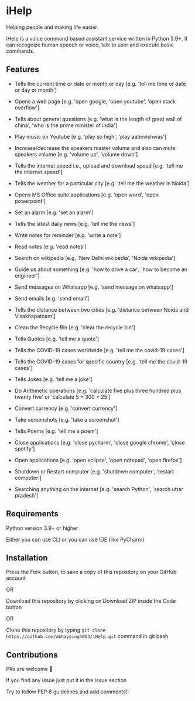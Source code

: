 # iHelp
Helping people and making life easier.

iHelp is a voice command based assistant service written in Python 3.9+. It can recognize human speech or voice, talk to user and execute basic commands.

## Features

* Tells the current time or date or month or day [e.g. 'tell me time or date or day or month']

* Opens a web page [e.g. 'open google, 'open youtube', 'open stack overflow']

* Tells about general questions [e.g. 'what is the length of great wall of china', 'who is the prime minister of india']

* Play music on Youtube [e.g. 'play so high', 'play aatmvishwas']

* Increase/decrease the speakers master volume and also can mute speakers volume [e.g. 'volume up', 'volume down']

* Tells the internet speed i.e., upload and download speed [e.g. 'tell me the internet speed']

* Tells the weather for a particular city [e.g. 'tell me the weather in Noida']

* Opens MS Office suite applications [e.g. 'open word', 'open powerpoint']

* Set an alarm [e.g. 'set an alarm']

* Tells the latest daily news [e.g. 'tell me the news']

* Write notes for reminder [e.g. 'write a note']

* Read notes [e.g. 'read notes']

* Search on wikipedia [e.g. 'New Delhi wikipedia', 'Noida wikipedia']

* Guide us about something [e.g. 'how to drive a car', 'how to become an engineer']

* Send messages on Whatsapp [e.g. 'send message on whatsapp']

* Send emails [e.g. 'send email']

* Tells the distance between two cities [e.g. 'distance between Noida and Visakhapatnam']

* Clean the Recycle Bin [e.g. 'clear the recycle bin']

* Tells Quotes [e.g. 'tell me a quote']

* Tells the COVID-19 cases worldwide [e.g. 'tell me the covid-19 cases']

* Tells the COVID-19 cases for specific country [e.g. 'tell me the covid-19 cases']

* Tells Jokes [e.g. 'tell me a joke']

* Do Arithmetic operations [e.g. 'calculate five plus three hundred plus twenty five' or 'calculate 5 + 300 + 25']

* Convert currency [e.g. 'convert currency']

* Take screenshots [e.g. 'take a screenshot']

* Tells Poems [e.g. 'tell me a poem']

* Close applications [e.g. 'close pycharm', 'close google chrome', 'close spotify']

* Open applications [e.g. 'open eclipse', 'open notepad', 'open firefox']

* Shutdown or Restart computer [e.g. 'shutdown computer', 'restart computer']

* Searching anything on the internet [e.g. 'search Python', 'search uttar pradesh']

## Requirements

Python version 3.9+ or higher

Either you can use CLI or you can use IDE (like PyCharm)

## Installation

Press the Fork button, to save a copy of this repository on your GitHub account

OR 

Download this repository by clicking on Download ZIP inside the Code button 

OR

Clone this repository by typing `git clone https://github.com/abhaysingh003/iHelp.git` command in git bash  

## Contributions

PRs are welcome 🙂

If you find any issue just put it in the issue section

Try to follow PEP 8 guidelines and add comments!!
